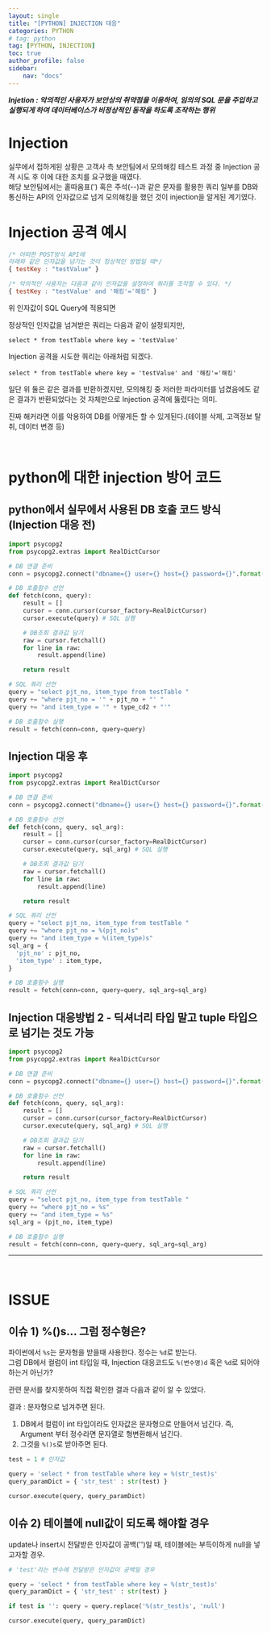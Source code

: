 ```yaml
---
layout: single
title: "[PYTHON] INJECTION 대응"
categories: PYTHON
# tag: python
tag: [PYTHON, INJECTION]
toc: true
author_profile: false
sidebar:
    nav: "docs"
---
```


***Injetion : 악의적인 사용자가 보안상의 취약점을 이용하여, 임의의 SQL 문을 주입하고 실행되게 하여 데이터베이스가 비정상적인 동작을 하도록 조작하는 행위***

# Injection

실무에서 접하게된 상황은 고객사 측 보안팀에서 모의해킹 테스트 과정 중 Injection 공격 시도 후 이에 대한 조치를 요구했을 때였다.  
해당 보안팀에서는 홑따옴표(') 혹은 주석(--)과 같은 문자를 활용한 쿼리 일부를  DB와 통신하는 API의 인자값으로 넘겨 모의해킹을 했던 것이 injection을 알게된 계기였다.

# Injection 공격 예시

```javascript
/* 어떠한 POST방식 API에 
아래와 같은 인자값을 넘기는 것이 정상적인 방법일 때*/
{ testKey : "testValue" }

/* 악의적인 사용자는 다음과 같이 인자값을 설정하여 쿼리를 조작할 수 있다. */
{ testKey : "testValue' and '해킹'='해킹" }

```

위 인자값이 SQL Query에 적용되면

정상적인 인자값을 넘겨받은 쿼리는 다음과 같이 설정되지만,
```
select * from testTable where key = 'testValue'
```

Injection 공격을 시도한 쿼리는 아래처럼 되겠다.
```
select * from testTable where key = 'testValue' and '해킹'='해킹'
```

일단 위 둘은 같은 결과를 반환하겠지만, 모의해킹 중 저러한 파라미터를 넘겼음에도 같은 결과가 반환되었다는 것 자체만으로 Injection 공격에 뚫렸다는 의미.

진짜 해커라면 이를 악용하여 DB를 어떻게든 할 수 있게된다.(테이블 삭제, 고객정보 탈취, 데이터 변경  등)

<br>

# python에 대한 injection 방어 코드

## python에서 실무에서 사용된 DB 호출 코드 방식 (Injection 대응 전)
```python
import psycopg2
from psycopg2.extras import RealDictCursor

# DB 연결 준비
conn = psycopg2.connect("dbname={} user={} host={} password={}".format(db_name, db_user, db_host, db_pass))

# DB 호출함수 선언
def fetch(conn, query):
    result = []
    cursor = conn.cursor(cursor_factory=RealDictCursor)
    cursor.execute(query) # SQL 실행

    # DB조회 결과값 담기
    raw = cursor.fetchall()
    for line in raw:
        result.append(line)

    return result

# SQL 쿼리 선언
query = "select pjt_no, item_type from testTable "
query += "where pjt_no = '" + pjt_no + "' "
query += "and item_type = '" + type_cd2 + "'"

# DB 호출함수 실행
result = fetch(conn=conn, query=query)
```

## Injection 대응 후
```python
import psycopg2
from psycopg2.extras import RealDictCursor

# DB 연결 준비
conn = psycopg2.connect("dbname={} user={} host={} password={}".format(db_name, db_user, db_host, db_pass))

# DB 호출함수 선언
def fetch(conn, query, sql_arg):
    result = []
    cursor = conn.cursor(cursor_factory=RealDictCursor)
    cursor.execute(query, sql_arg) # SQL 실행

    # DB조회 결과값 담기
    raw = cursor.fetchall()
    for line in raw:
        result.append(line)

    return result

# SQL 쿼리 선언
query = "select pjt_no, item_type from testTable "
query += "where pjt_no = %(pjt_no)s"
query += "and item_type = %(item_type)s"
sql_arg = {
  'pjt_no' : pjt_no,
  'item_type' : item_type,
}

# DB 호출함수 실행
result = fetch(conn=conn, query=query, sql_arg=sql_arg)
```

## Injection 대응방법 2 - 딕셔너리 타입 말고 tuple 타입으로 넘기는 것도 가능
```python
import psycopg2
from psycopg2.extras import RealDictCursor

# DB 연결 준비
conn = psycopg2.connect("dbname={} user={} host={} password={}".format(db_name, db_user, db_host, db_pass))

# DB 호출함수 선언
def fetch(conn, query, sql_arg):
    result = []
    cursor = conn.cursor(cursor_factory=RealDictCursor)
    cursor.execute(query, sql_arg) # SQL 실행

    # DB조회 결과값 담기
    raw = cursor.fetchall()
    for line in raw:
        result.append(line)

    return result

# SQL 쿼리 선언
query = "select pjt_no, item_type from testTable "
query += "where pjt_no = %s"
query += "and item_type = %s"
sql_arg = (pjt_no, item_type)

# DB 호출함수 실행
result = fetch(conn=conn, query=query, sql_arg=sql_arg)
```
---
<br>

# ISSUE
## 이슈 1) %()s... 그럼 정수형은?

파이썬에서 `%s`는 문자형을 받을때 사용한다. 정수는 `%d`로 받는다.  
그럼 DB에서 컬럼이 int 타입일 때, Injection 대응코드도 `%(변수명)d` 혹은 `%d`로 되어야하는거 아닌가?

관련 문서를 찾지못하여 직접 확인한 결과 다음과 같이 알 수 있었다.

결과 : 문자형으로 넘겨주면 된다. 

1. DB에서 컬럼이 int 타입이라도 인자값은 문자형으로 만들어서 넘긴다.
   즉, Argument 부터 정수라면 문자열로 형변환해서 넘긴다.
2. 그것을 `%()s`로 받아주면 된다.

```python
test = 1 # 인자값

query = 'select * from testTable where key = %(str_test)s'
query_paramDict = { 'str_test' : str(test) }

cursor.execute(query, query_paramDict)
```

## 이슈 2) 테이블에 null값이 되도록 해야할 경우
update나 insert시 전달받은 인자값이 공백('')일 때,
테이블에는 부득이하게 null을 넣고자할 경우.  

```python
# 'test'라는 변수에 전달받은 인자값이 공백일 경우

query = 'select * from testTable where key = %(str_test)s'
query_paramDict = { 'str_test' : str(test) }

if test is '': query = query.replace('%(str_test)s', 'null')

cursor.execute(query, query_paramDict)
```
